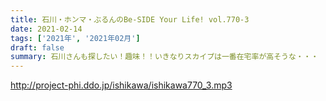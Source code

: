 ```yaml
---
title: 石川・ホンマ・ぶるんのBe-SIDE Your Life! vol.770-3
date: 2021-02-14
tags: ['2021年', '2021年02月']
draft: false
summary: 石川さんも探したい！趣味！！いきなりスカイプは一番在宅率が高そうな・・・
---
```


http://project-phi.ddo.jp/ishikawa/ishikawa770_3.mp3

